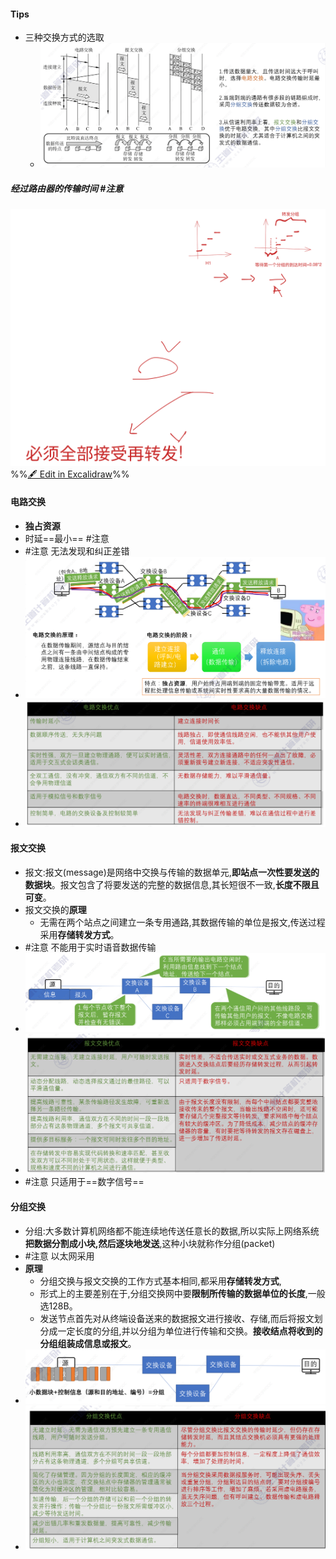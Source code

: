 #### Tips
- 三种交换方式的选取
	- ![](attachments/Pasted%20image%2020220929201504.png)
##### 经过路由器的传输时间 #注意
![](attachments/%E7%94%B5%E8%B7%AF%E4%BA%A4%E6%8D%A2,%E6%8A%A5%E6%96%87%E4%BA%A4%E6%8D%A2,%E5%88%86%E7%BB%84%E4%BA%A4%E6%8D%A2%202022-09-29%2021.44.41.excalidraw.svg)
%%[🖋 Edit in Excalidraw](attachments/%E7%94%B5%E8%B7%AF%E4%BA%A4%E6%8D%A2,%E6%8A%A5%E6%96%87%E4%BA%A4%E6%8D%A2,%E5%88%86%E7%BB%84%E4%BA%A4%E6%8D%A2%202022-09-29%2021.44.41.excalidraw.md)%%

#### 电路交换
- **独占资源**
- 时延==最小== #注意
- #注意 无法发现和纠正差错
- ![](attachments/Pasted%20image%2020220929195832.png)
- ![](attachments/Pasted%20image%2020220929195857.png)

#### 报文交换
- 报文:报文(message)是网络中交换与传输的数据单元,**即站点一次性要发送的数据块**。报文包含了将要发送的完整的数据信息,其长短很不一致,**长度不限且可变**。
- 报文交换的**原理**
	- 无需在两个站点之间建立一条专用通路,其数据传输的单位是报文,传送过程采用**存储转发方式**。
- #注意 不能用于实时语音数据传输
- ![](attachments/Pasted%20image%2020220929200035.png)
- ![](attachments/Pasted%20image%2020220929200116.png)
- #注意 只适用于==数字信号==
#### 分组交换
- 分组:大多数计算机网络都不能连续地传送任意长的数据,所以实际上网络系统**把数据分割成小块,然后逐块地发送**,这种小块就称作分组(packet)
- #注意 以太网采用
- **原理**
	- 分组交换与报文交换的工作方式基本相同,都采用**存储转发方式**,
	- 形式上的主要差别在于,分组交换网中要**限制所传输的数据单位的长度**,一般选128B。
	- 发送节点首先对从终端设备送来的数据报文进行接收、存储,而后将报文划分成一定长度的分组,并以分组为单位进行传输和交换。**接收结点将收到的分组组装成信息或报文**。
- ![](attachments/Pasted%20image%2020220929200318.png)
- ![](attachments/Pasted%20image%2020220929200302.png)